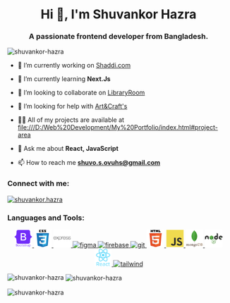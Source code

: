 <h1 align="center">Hi 👋, I'm Shuvankor Hazra</h1>
<h3 align="center">A passionate frontend developer from Bangladesh.</h3>

<p align="left"> <img src="https://komarev.com/ghpvc/?username=shuvankor-hazra&label=Profile%20views&color=0e75b6&style=flat" alt="shuvankor-hazra" /> </p>

- 🔭 I’m currently working on [Shaddi.com](https://shaadidotcom-af40a.web.app)

- 🌱 I’m currently learning **Next.Js**

- 👯 I’m looking to collaborate on [LibraryRoom](https://user-email-passwoed-auth.web.app)

- 🤝 I’m looking for help with [Art&Craft's](https://assignment-10-art-craft-56221.web.app)

- 👨‍💻 All of my projects are available at [file:///D:/Web%20Development/My%20Portfolio/index.html#project-area](file:///D:/Web%20Development/My%20Portfolio/index.html#project-area)

- 💬 Ask me about **React, JavaScript**

- 📫 How to reach me **shuvo.s.ovuhs@gmail.com**

<h3 align="left">Connect with me:</h3>
<p align="left">
<a href="https://fb.com/shuvankor.hazra" target="blank"><img align="center" src="https://raw.githubusercontent.com/rahuldkjain/github-profile-readme-generator/master/src/images/icons/Social/facebook.svg" alt="shuvankor.hazra" height="30" width="40" /></a>
</p>

<h3 align="left">Languages and Tools:</h3>
<p align="center"> <a href="https://getbootstrap.com" target="_blank" rel="noreferrer"> <img src="https://raw.githubusercontent.com/devicons/devicon/master/icons/bootstrap/bootstrap-plain-wordmark.svg" alt="bootstrap" width="40" height="40"/> </a> <a href="https://www.w3schools.com/css/" target="_blank" rel="noreferrer"> <img src="https://raw.githubusercontent.com/devicons/devicon/master/icons/css3/css3-original-wordmark.svg" alt="css3" width="40" height="40"/> </a> <a href="https://expressjs.com" target="_blank" rel="noreferrer"> <img src="https://raw.githubusercontent.com/devicons/devicon/master/icons/express/express-original-wordmark.svg" alt="express" width="40" height="40"/> </a> <a href="https://www.figma.com/" target="_blank" rel="noreferrer"> <img src="https://www.vectorlogo.zone/logos/figma/figma-icon.svg" alt="figma" width="40" height="40"/> </a> <a href="https://firebase.google.com/" target="_blank" rel="noreferrer"> <img src="https://www.vectorlogo.zone/logos/firebase/firebase-icon.svg" alt="firebase" width="40" height="40"/> </a> <a href="https://git-scm.com/" target="_blank" rel="noreferrer"> <img src="https://www.vectorlogo.zone/logos/git-scm/git-scm-icon.svg" alt="git" width="40" height="40"/> </a> <a href="https://www.w3.org/html/" target="_blank" rel="noreferrer"> <img src="https://raw.githubusercontent.com/devicons/devicon/master/icons/html5/html5-original-wordmark.svg" alt="html5" width="40" height="40"/> </a> <a href="https://developer.mozilla.org/en-US/docs/Web/JavaScript" target="_blank" rel="noreferrer"> <img src="https://raw.githubusercontent.com/devicons/devicon/master/icons/javascript/javascript-original.svg" alt="javascript" width="40" height="40"/> </a> <a href="https://www.mongodb.com/" target="_blank" rel="noreferrer"> <img src="https://raw.githubusercontent.com/devicons/devicon/master/icons/mongodb/mongodb-original-wordmark.svg" alt="mongodb" width="40" height="40"/> </a> <a href="https://nodejs.org" target="_blank" rel="noreferrer"> <img src="https://raw.githubusercontent.com/devicons/devicon/master/icons/nodejs/nodejs-original-wordmark.svg" alt="nodejs" width="40" height="40"/> </a> <a href="https://reactjs.org/" target="_blank" rel="noreferrer"> <img src="https://raw.githubusercontent.com/devicons/devicon/master/icons/react/react-original-wordmark.svg" alt="react" width="40" height="40"/> </a> <a href="https://tailwindcss.com/" target="_blank" rel="noreferrer"> <img src="https://www.vectorlogo.zone/logos/tailwindcss/tailwindcss-icon.svg" alt="tailwind" width="40" height="40"/> </a> </p>

<p><img align="left" src="https://github-readme-stats.vercel.app/api/top-langs?username=shuvankor-hazra&show_icons=true&locale=en&layout=compact" alt="shuvankor-hazra" /></p>

<p>&nbsp;<img align="center" src="https://github-readme-stats.vercel.app/api?username=shuvankor-hazra&show_icons=true&locale=en" alt="shuvankor-hazra" /></p>

<p><img align="center" src="https://github-readme-streak-stats.herokuapp.com/?user=shuvankor-hazra&" alt="shuvankor-hazra" /></p>
